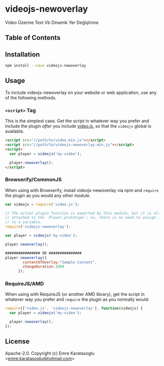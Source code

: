 # videojs-newoverlay

Video Üzerine Text Vb Dinamik Yer Değiştirme

## Table of Contents

<!-- START doctoc -->
<!-- END doctoc -->
## Installation

```sh
npm install --save videojs-newoverlay
```

## Usage

To include videojs-newoverlay on your website or web application, use any of the following methods.

### `<script>` Tag

This is the simplest case. Get the script in whatever way you prefer and include the plugin _after_ you include [video.js][videojs], so that the `videojs` global is available.

```html
<script src="//path/to/video.min.js"></script>
<script src="//path/to/videojs-newoverlay.min.js"></script>
<script>
  var player = videojs('my-video');

  player.newoverlay();
</script>
```

### Browserify/CommonJS

When using with Browserify, install videojs-newoverlay via npm and `require` the plugin as you would any other module.

```js
var videojs = require('video.js');

// The actual plugin function is exported by this module, but it is also
// attached to the `Player.prototype`; so, there is no need to assign it
// to a variable.
require('videojs-newoverlay');

var player = videojs('my-video');

player.newoverlay();

################ OR ###############
player.newoverlay({
        contentOfOverlay:"Sample Content",
        changeDuration:1000
      });

```

### RequireJS/AMD

When using with RequireJS (or another AMD library), get the script in whatever way you prefer and `require` the plugin as you normally would:

```js
require(['video.js', 'videojs-newoverlay'], function(videojs) {
  var player = videojs('my-video');

  player.newoverlay();
});
```

## License

Apache-2.0. Copyright (c) Emre Karatasoglu &lt;emre.karatasoglu@hotmail.com&gt;


[videojs]: http://videojs.com/
